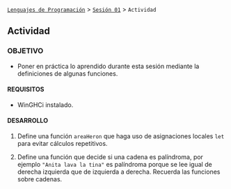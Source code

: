 [`Lenguajes de Programación`](../../README.md) > [`Sesión 01`](../README.md) > `Actividad`

## Actividad

### OBJETIVO

- Poner en práctica lo aprendido durante esta sesión mediante la definiciones de algunas funciones.

#### REQUISITOS

- WinGHCi instalado.

#### DESARROLLO

1. Define una función `areaHeron` que haga uso de asignaciones locales `let` para evitar cálculos repetitivos.

2. Define una función que decide si una cadena es palíndroma, por ejemplo `"Anita lava la tina"` es palíndroma porque se lee igual de derecha izquierda que de izquierda a derecha. Recuerda las funciones sobre cadenas.
